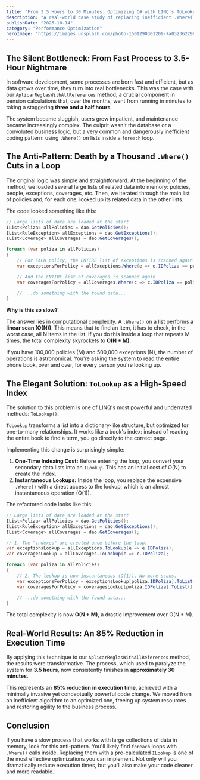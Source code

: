 ```yaml
---
title: "From 3.5 Hours to 30 Minutes: Optimizing C# with LINQ's ToLookup"
description: "A real-world case study of replacing inefficient .Where() loops with ILookup, cutting down a critical process time by 85%."
publishDate: "2025-10-14"
category: "Performance Optimization"
heroImage: "https://images.unsplash.com/photo-1501290301209-7a0323622985?ixlib=rb-4.1.0&ixid=M3wxMjA3fDB8MHxwaG90by1wYWdlfHx8fGVufDB8fHx8fA%3D%3D&auto=format&fit=crop&q=80&w=1170"
---
```


## The Silent Bottleneck: From Fast Process to 3.5-Hour Nightmare

In software development, some processes are born fast and efficient, but as data grows over time, they turn into real bottlenecks. This was the case with our `AplicarReglasWithAllReferences` method, a crucial component in pension calculations that, over the months, went from running in minutes to taking a staggering **three and a half hours**.

The system became sluggish, users grew impatient, and maintenance became increasingly complex. The culprit wasn't the database or a convoluted business logic, but a very common and dangerously inefficient coding pattern: using `.Where()` on lists inside a `foreach` loop.

## The Anti-Pattern: Death by a Thousand `.Where()` Cuts in a Loop

The original logic was simple and straightforward. At the beginning of the method, we loaded several large lists of related data into memory: policies, people, exceptions, coverages, etc. Then, we iterated through the main list of policies and, for each one, looked up its related data in the other lists.

The code looked something like this:

```csharp
// Large lists of data are loaded at the start
IList<Poliza> allPolicies = dao.GetPolicies();
IList<RuleException> allExceptions = dao.GetExceptions();
IList<Coverage> allCoverages = dao.GetCoverages();

foreach (var poliza in allPolicies)
{
    // For EACH policy, the ENTIRE list of exceptions is scanned again
    var exceptionsForPolicy = allExceptions.Where(e => e.IDPoliza == poliza.IDPoliza).ToList();

    // And the ENTIRE list of coverages is scanned again
    var coveragesForPolicy = allCoverages.Where(c => c.IDPoliza == poliza.IDPoliza).ToList();

    // ...do something with the found data...
}
```

**Why is this so slow?**

The answer lies in computational complexity. A `.Where()` on a list performs a **linear scan (O(N))**. This means that to find an item, it has to check, in the worst case, all N items in the list. If you do this inside a loop that repeats M times, the total complexity skyrockets to **O(N * M)**.

If you have 100,000 policies (M) and 500,000 exceptions (N), the number of operations is astronomical. You're asking the system to read the entire phone book, over and over, for every person you're looking up.

## The Elegant Solution: `ToLookup` as a High-Speed Index

The solution to this problem is one of LINQ's most powerful and underrated methods: `ToLookup()`.

`ToLookup` transforms a list into a dictionary-like structure, but optimized for one-to-many relationships. It works like a book's index: instead of reading the entire book to find a term, you go directly to the correct page.

Implementing this change is surprisingly simple:

1.  **One-Time Indexing Cost:** Before entering the loop, you convert your secondary data lists into an `ILookup`. This has an initial cost of O(N) to create the index.
2.  **Instantaneous Lookups:** Inside the loop, you replace the expensive `.Where()` with a direct access to the lookup, which is an almost instantaneous operation (O(1)).

The refactored code looks like this:

```csharp
// Large lists of data are loaded at the start
IList<Poliza> allPolicies = dao.GetPolicies();
IList<RuleException> allExceptions = dao.GetExceptions();
IList<Coverage> allCoverages = dao.GetCoverages();

// 1. The "indexes" are created once before the loop.
var exceptionsLookup = allExceptions.ToLookup(e => e.IDPoliza);
var coveragesLookup = allCoverages.ToLookup(c => c.IDPoliza);

foreach (var poliza in allPolicies)
{
    // 2. The lookup is now instantaneous (O(1)). No more scans.
    var exceptionsForPolicy = exceptionsLookup[poliza.IDPoliza].ToList();
    var coveragesForPolicy = coveragesLookup[poliza.IDPoliza].ToList();

    // ...do something with the found data...
}
```

The total complexity is now **O(N + M)**, a drastic improvement over O(N * M).

## Real-World Results: An 85% Reduction in Execution Time

By applying this technique to our `AplicarReglasWithAllReferences` method, the results were transformative. The process, which used to paralyze the system for **3.5 hours**, now consistently finishes in **approximately 30 minutes**.

This represents an **85% reduction in execution time**, achieved with a minimally invasive yet conceptually powerful code change. We moved from an inefficient algorithm to an optimized one, freeing up system resources and restoring agility to the business process.

## Conclusion

If you have a slow process that works with large collections of data in memory, look for this anti-pattern. You'll likely find `foreach` loops with `.Where()` calls inside. Replacing them with a pre-calculated `ILookup` is one of the most effective optimizations you can implement. Not only will you dramatically reduce execution times, but you'll also make your code cleaner and more readable.
